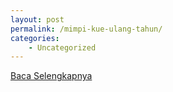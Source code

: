 ```yaml
---
layout: post
permalink: /mimpi-kue-ulang-tahun/
categories:
    - Uncategorized
---
```


[Baca Selengkapnya](/01)